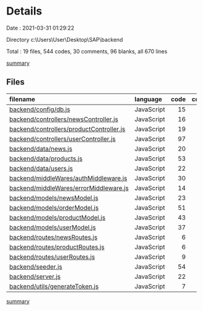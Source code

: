 # Details

Date : 2021-03-31 01:29:22

Directory c:\Users\User\Desktop\SAP\backend

Total : 19 files,  544 codes, 30 comments, 96 blanks, all 670 lines

[summary](results.md)

## Files
| filename | language | code | comment | blank | total |
| :--- | :--- | ---: | ---: | ---: | ---: |
| [backend/config/db.js](/backend/config/db.js) | JavaScript | 15 | 0 | 3 | 18 |
| [backend/controllers/newsController.js](/backend/controllers/newsController.js) | JavaScript | 16 | 6 | 6 | 28 |
| [backend/controllers/productController.js](/backend/controllers/productController.js) | JavaScript | 19 | 6 | 7 | 32 |
| [backend/controllers/userController.js](/backend/controllers/userController.js) | JavaScript | 97 | 18 | 18 | 133 |
| [backend/data/news.js](/backend/data/news.js) | JavaScript | 20 | 0 | 1 | 21 |
| [backend/data/products.js](/backend/data/products.js) | JavaScript | 53 | 0 | 6 | 59 |
| [backend/data/users.js](/backend/data/users.js) | JavaScript | 22 | 0 | 1 | 23 |
| [backend/middleWares/authMiddleware.js](/backend/middleWares/authMiddleware.js) | JavaScript | 30 | 0 | 9 | 39 |
| [backend/middleWares/errorMiddleware.js](/backend/middleWares/errorMiddleware.js) | JavaScript | 14 | 0 | 3 | 17 |
| [backend/models/newsModel.js](/backend/models/newsModel.js) | JavaScript | 23 | 0 | 2 | 25 |
| [backend/models/orderModel.js](/backend/models/orderModel.js) | JavaScript | 51 | 0 | 2 | 53 |
| [backend/models/productModel.js](/backend/models/productModel.js) | JavaScript | 43 | 0 | 4 | 47 |
| [backend/models/userModel.js](/backend/models/userModel.js) | JavaScript | 37 | 0 | 7 | 44 |
| [backend/routes/newsRoutes.js](/backend/routes/newsRoutes.js) | JavaScript | 6 | 0 | 2 | 8 |
| [backend/routes/productRoutes.js](/backend/routes/productRoutes.js) | JavaScript | 6 | 0 | 4 | 10 |
| [backend/routes/userRoutes.js](/backend/routes/userRoutes.js) | JavaScript | 9 | 0 | 3 | 12 |
| [backend/seeder.js](/backend/seeder.js) | JavaScript | 54 | 0 | 9 | 63 |
| [backend/server.js](/backend/server.js) | JavaScript | 22 | 0 | 7 | 29 |
| [backend/utils/generateToken.js](/backend/utils/generateToken.js) | JavaScript | 7 | 0 | 2 | 9 |

[summary](results.md)